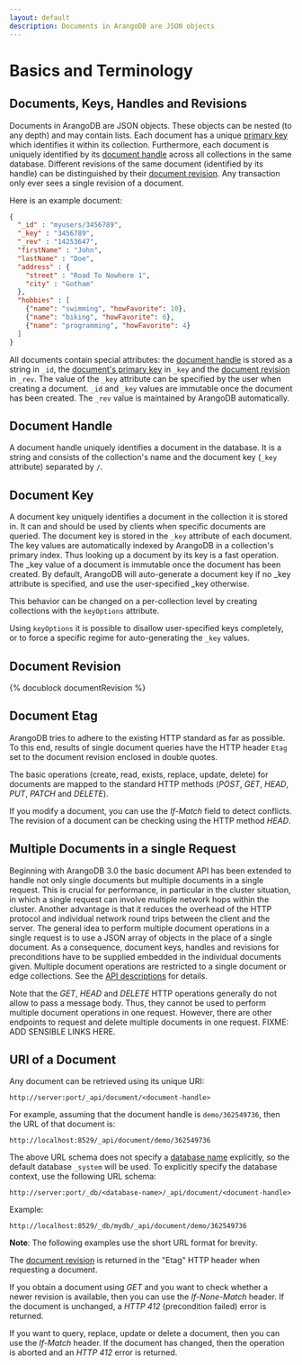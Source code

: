 ```yaml
---
layout: default
description: Documents in ArangoDB are JSON objects
---
```

Basics and Terminology
======================

Documents, Keys, Handles and Revisions
--------------------------------------

Documents in ArangoDB are JSON objects. These objects can be nested (to
any depth) and may contain lists. Each document has a unique 
[primary key](../appendix-glossary.html#document-key) which 
identifies it within its collection. Furthermore, each document is 
uniquely identified
by its [document handle](../appendix-glossary.html#document-handle) 
across all collections in the same database. Different revisions of
the same document (identified by its handle) can be distinguished by their 
[document revision](../appendix-glossary.html#document-revision).
Any transaction only ever sees a single revision of a document.

Here is an example document:

```json
{
  "_id" : "myusers/3456789",
  "_key" : "3456789",
  "_rev" : "14253647",
  "firstName" : "John",
  "lastName" : "Doe",
  "address" : {
    "street" : "Road To Nowhere 1",
    "city" : "Gotham"
  },
  "hobbies" : [
    {"name": "swimming", "howFavorite": 10},
    {"name": "biking", "howFavorite": 6},
    {"name": "programming", "howFavorite": 4}
  ]
}
```

All documents contain special attributes: the 
[document handle](../appendix-glossary.html#document-handle) is stored
as a string in `_id`, the
[document's primary key](../appendix-glossary.html#document-key) in 
`_key` and the 
[document revision](../appendix-glossary.html#document-revision) in
`_rev`. The value of the `_key` attribute can be specified by the user when
creating a document. `_id` and `_key` values are immutable once the document
has been created. The `_rev` value is maintained by ArangoDB automatically.


Document Handle
---------------

A document handle uniquely identifies a document in the database. It
is a string and consists of the collection's name and the document key
(`_key` attribute) separated by `/`.


Document Key
------------

A document key uniquely identifies a document in the collection it is
stored in. It can and should be used by clients when specific documents
are queried. The document key is stored in the `_key` attribute of
each document. The key values are automatically indexed by ArangoDB in
a collection's primary index. Thus looking up a document by its
key is a fast operation. The _key value of a document is
immutable once the document has been created. By default, ArangoDB will
auto-generate a document key if no _key attribute is specified, and use
the user-specified _key otherwise.

This behavior can be changed on a per-collection level by creating
collections with the `keyOptions` attribute.

Using `keyOptions` it is possible to disallow user-specified keys
completely, or to force a specific regime for auto-generating the `_key`
values.


Document Revision
-----------------

{% docublock documentRevision %}


Document Etag
-------------

ArangoDB tries to adhere to the existing HTTP standard as far as
possible. To this end, results of single document queries have the HTTP
header `Etag` set to the document revision enclosed in double quotes.

The basic operations (create, read, exists, replace, update, delete)
for documents are mapped to the standard HTTP methods (*POST*, *GET*,
*HEAD*, *PUT*, *PATCH* and *DELETE*).

If you modify a document, you can use the *If-Match* field to detect conflicts. 
The revision of a document can be checking using the HTTP method *HEAD*.


Multiple Documents in a single Request
--------------------------------------

Beginning with ArangoDB 3.0 the basic document API has been extended
to handle not only single documents but multiple documents in a single
request. This is crucial for performance, in particular in the cluster
situation, in which a single request can involve multiple network hops
within the cluster. Another advantage is that it reduces the overhead of
the HTTP protocol and individual network round trips between the client
and the server. The general idea to perform multiple document operations 
in a single request is to use a JSON array of objects in the place of a 
single document. As a consequence, document keys, handles and revisions
for preconditions have to be supplied embedded in the individual documents
given. Multiple document operations are restricted to a single document
or edge collections. 
See the [API descriptions](document-working-with-documents.html) for details.

Note that the *GET*, *HEAD* and *DELETE* HTTP operations generally do
not allow to pass a message body. Thus, they cannot be used to perform
multiple document operations in one request. However, there are other
endpoints to request and delete multiple documents in one request.
FIXME: ADD SENSIBLE LINKS HERE.


URI of a Document
-----------------

Any document can be retrieved using its unique URI:

    http://server:port/_api/document/<document-handle>

For example, assuming that the document handle
is `demo/362549736`, then the URL of that document
is:

    http://localhost:8529/_api/document/demo/362549736

The above URL schema does not specify a 
[database name](../appendix-glossary.html#database-name) 
explicitly, so the 
default database `_system` will be used. 
To explicitly specify the database context, use
the following URL schema:

    http://server:port/_db/<database-name>/_api/document/<document-handle>

Example:

    http://localhost:8529/_db/mydb/_api/document/demo/362549736

**Note**: The following examples use the short URL format for brevity.

The [document revision](../appendix-glossary.html#document-revision) 
is returned in the "Etag" HTTP header when requesting a document.

If you obtain a document using *GET* and you want to check whether a 
newer revision
is available, then you can use the *If-None-Match* header. If the document is
unchanged, a *HTTP 412* (precondition failed) error is returned.

If you want to query, replace, update or delete a document, then you
can use the *If-Match* header. If the document has changed, then the
operation is aborted and an *HTTP 412* error is returned.
